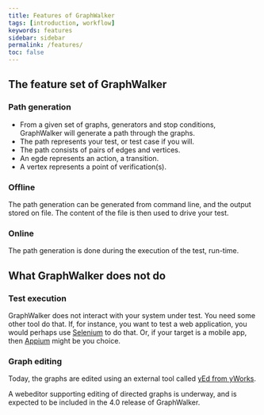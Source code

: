```yaml
---
title: Features of GraphWalker
tags: [introduction, workflow]
keywords: features
sidebar: sidebar
permalink: /features/
toc: false
---
```


## The feature set of GraphWalker

### Path generation

* From a given set of graphs, generators and stop conditions, GraphWalker will generate a path through the graphs.
* The path represents your test, or test case if you will. 
* The path consists of pairs of edges and vertices.
* An egde represents an action, a transition.
* A vertex represents a point of verification(s).


### Offline

The path generation can be generated from command line, and the output stored on file. The content of the file is then used to drive your test.

### Online

The path generation is done during the execution of the test, run-time.

## What GraphWalker does not do

### Test execution

GraphWalker does not interact with your system under test. You need some other tool do that. If, for instance, you want to test a web application, you would perhaps use [Selenium](http://www.seleniumhq.org/) to do that. Or, if your target is a mobile app, then [Appium](http://appium.io/) might be you choice.


### Graph editing

Today, the graphs are edited using an external tool called [yEd from yWorks](https://www.yworks.com/products/yed).

A webeditor supporting editing of directed graphs is underway, and is expected to be included in the 4.0 release of GraphWalker.

